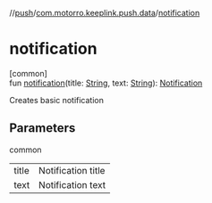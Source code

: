 //[push](../../index.md)/[com.motorro.keeplink.push.data](index.md)/[notification](notification.md)

# notification

[common]\
fun [notification](notification.md)(title: [String](https://kotlinlang.org/api/latest/jvm/stdlib/kotlin/-string/index.html), text: [String](https://kotlinlang.org/api/latest/jvm/stdlib/kotlin/-string/index.html)): [Notification](-notification/index.md)

Creates basic notification

## Parameters

common

| | |
|---|---|
| title | Notification title |
| text | Notification text |
